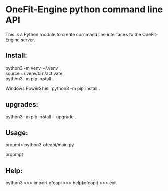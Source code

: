 # OneFit-Engine python command line API

This is a Python module to create command line interfaces to the OneFit-Engine server.

## Install:

python3 -m venv ~/.venv \
source ~/.venv/bin/activate \
python3 -m pip install . 

Windows PowerShell: python3 -m pip install .

## upgrades:

python3 -m pip install --upgrade .

## Usage:

propmt> python3 ofeapi/main.py

propmpt
## Help:

python3
\>\>\> import ofeapi
\>\>\> help(ofeapi)
\>\>\> exit
